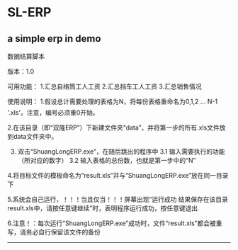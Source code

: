 # SL-ERP
a simple erp in demo
-------------------------------------------
数据结算脚本


版本：1.0

可用功能：
1.汇总自络筒工人工资
2.汇总挡车工人工资
3.汇总销售情况

使用说明：
1.假设总计需要处理的表格为N，将每份表格重命名为0,1,2 ... N-1 '.xls'。注意，编号必须重0开始。

2.在该目录（即“双隆ERP”）下新建文件夹“data”，并将第一步的所有.xls文件放到data文件夹中。

3.  双击“ShuangLongERP.exe”，在随后跳出的程序中
3.1 输入需要执行的功能（所对应的数字）
3.2 输入表格的总份数，也就是第一步中的“N”

4.将目标文件的模板命名为“result.xls”并与“ShuangLongERP.exe”放在同一目录下

5.系统会自己运行，！！！当且仅当！！！屏幕出现“运行成功 结果保存在该目录result.xls中，请按任意键继续”时，表明程序运行成功，按任意键退出

6.注意！：每次运行“ShuangLongERP.exe”成功时，文件“result.xls”都会被重写，请务必自行保留该文件的备份

-----------------------------------------
